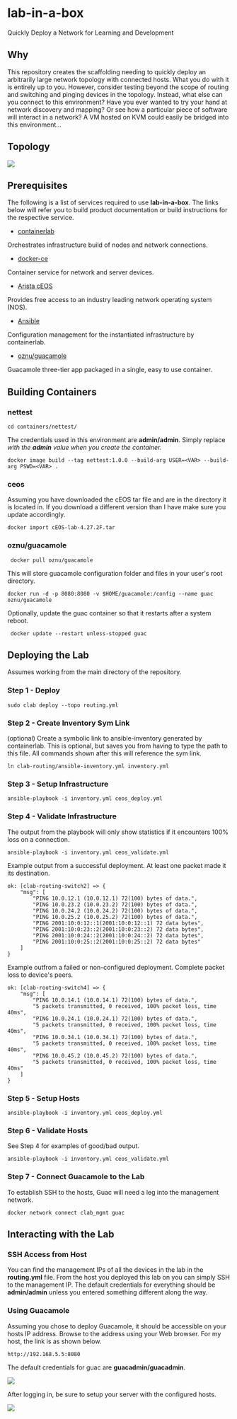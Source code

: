 # lab-in-a-box

Quickly Deploy a Network for Learning and Development

## Why

This repository creates the scaffolding needing to quickly deploy an arbitrarily large network topology with connected hosts. What you do with it is entirely up to you. However, consider testing beyond the scope of routing and switching and pinging devices in the topology. Instead, what else can you connect to this environment? Have you ever wanted to try your hand at network discovery and mapping? Or see how a particular piece of software will interact in a network? A VM hosted on KVM could easily be bridged into this environment...

## Topology

![](./documents/clab_routing_topology.png)

## Prerequisites

The following is a list of services required to use **lab-in-a-box**. The links below will refer you to build product documentation or build instructions for the respective service.

- [containerlab](https://containerlab.srlinux.dev/install/)

Orchestrates infrastructure build of nodes and network connections.

- [docker-ce](https://www.digitalocean.com/community/tutorials/how-to-install-and-use-docker-on-ubuntu-20-04)

Container service for network and server devices.

- [Arista cEOS](https://www.arista.com/en/products/software-controlled-container-networking)

Provides free access to an industry leading network operating system (NOS).

- [Ansible](https://www.digitalocean.com/community/tutorials/how-to-install-and-configure-ansible-on-ubuntu-20-04)

Configuration management for the instantiated infrastructure by containerlab.

- [oznu/guacamole](https://hub.docker.com/r/oznu/guacamole/)

Guacamole three-tier app packaged in a single, easy to use container.

## Building Containers

### nettest

```shell
cd containers/nettest/
```

The credentials used in this environment are **admin/admin**. Simply replace <VAR> with the **admin** value when you create the container.

```shell
docker image build --tag nettest:1.0.0 --build-arg USER=<VAR> --build-arg PSWD=<VAR> .
```

### ceos
  
Assuming you have downloaded the cEOS tar file and are in the directory it is located in. If you download a different version than I have make sure you update accordingly.
  
```shell
docker import cEOS-lab-4.27.2F.tar
```
  
### oznu/guacamole
  
```shell
 docker pull oznu/guacamole
```

This will store guacamole configuration folder and files in your user's root directory.
  
```shell
docker run -d -p 8080:8080 -v $HOME/guacamole:/config --name guac oznu/guacamole
```

Optionally, update the guac container so that it restarts after a system reboot.
  
```shell
 docker update --restart unless-stopped guac
```
  
## Deploying the Lab

Assumes working from the main directory of the repository.  
  
### Step 1 - Deploy
  
```shell
sudo clab deploy --topo routing.yml
```

### Step 2 - Create Inventory Sym Link

(optional) Create a symbolic link to ansible-inventory generated by containerlab. This is optional, but saves you from having to type the path to this file. All commands shown after this will reference the sym link.

```shell
ln clab-routing/ansible-inventory.yml inventory.yml
```

### Step 3 - Setup Infrastructure  
  
```shell
ansible-playbook -i inventory.yml ceos_deploy.yml  
```  
  
### Step 4 - Validate Infrastructure
  
The output from the playbook will only show statistics if it encounters 100% loss on a connection.

```shell
ansible-playbook -i inventory.yml ceos_validate.yml  
```

Example output from a successful deployment. At least one packet made it its destination.
  
```shell
ok: [clab-routing-switch2] => {
    "msg": [
        "PING 10.0.12.1 (10.0.12.1) 72(100) bytes of data.",
        "PING 10.0.23.2 (10.0.23.2) 72(100) bytes of data.",
        "PING 10.0.24.2 (10.0.24.2) 72(100) bytes of data.",
        "PING 10.0.25.2 (10.0.25.2) 72(100) bytes of data.",
        "PING 2001:10:0:12::1(2001:10:0:12::1) 72 data bytes",
        "PING 2001:10:0:23::2(2001:10:0:23::2) 72 data bytes",
        "PING 2001:10:0:24::2(2001:10:0:24::2) 72 data bytes",
        "PING 2001:10:0:25::2(2001:10:0:25::2) 72 data bytes"
    ]
}
```  

Example outfrom a failed or non-configured deployment. Complete packet loss to device's peers.
  
```shell
ok: [clab-routing-switch4] => {
    "msg": [
        "PING 10.0.14.1 (10.0.14.1) 72(100) bytes of data.",
        "5 packets transmitted, 0 received, 100% packet loss, time 40ms",
        "PING 10.0.24.1 (10.0.24.1) 72(100) bytes of data.",
        "5 packets transmitted, 0 received, 100% packet loss, time 40ms",
        "PING 10.0.34.1 (10.0.34.1) 72(100) bytes of data.",
        "5 packets transmitted, 0 received, 100% packet loss, time 40ms",
        "PING 10.0.45.2 (10.0.45.2) 72(100) bytes of data.",
        "5 packets transmitted, 0 received, 100% packet loss, time 40ms"
    ]
}
```
  
### Step 5 - Setup Hosts

```shell
ansible-playbook -i inventory.yml ceos_deploy.yml  
```    

### Step 6 - Validate Hosts
  
See Step 4 for examples of good/bad output.
  
```shell
ansible-playbook -i inventory.yml ceos_validate.yml  
```  
  
### Step 7 - Connect Guacamole to the Lab
  
To establish SSH to the hosts, Guac will need a leg into the management network.  
  
```shell
docker network connect clab_mgmt guac
```

## Interacting with the Lab

### SSH Access from Host  
  
You can find the management IPs of all the devices in the lab in the **routing.yml** file. From the host you deployed this lab on you can simply SSH to the management IP. The default credentials for everything should be **admin/admin** unless you entered something different along the way.
  
### Using Guacamole
  
Assuming you chose to deploy Guacamole, it should be accessible on your hosts IP address. Browse to the address using your Web browser. For my host, the link is as shown below.
 
```shell
http://192.168.5.5:8080
```
  
The default credentials for guac are **guacadmin/guacadmin**.
  
![](./documents/guac_login.png)
  
After logging in, be sure to setup your server with the configured hosts. 
  
![](./documents/guac_landing.png)

